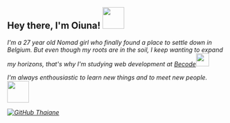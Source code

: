 

<!--
**Ouna-Bilegma/ouna-bilegma** is a ✨ _special_ ✨ repository because its `README.md` (this file) appears on your GitHub profile.


Here are some ideas to get you started:

- 🔭 I’m currently working on ...
- 🌱 I’m currently learning ...
- 👯 I’m looking to collaborate on ...
- 🤔 I’m looking for help with ...
- 💬 Ask me about ...
- 📫 How to reach me: ...
- 😄 Pronouns: ...
- ⚡ Fun fact: ...
-->

<h2> Hey there, I'm Oiuna! <img src="https://thumbs.gfycat.com/AngelicIncredibleJaguar-size_restricted.gif" width="50"></h2>
<p><em>I'm a 27 year old Nomad girl who finally found a place to settle down in Belgium.
But even though my roots are in the soil, I keep wanting to expand my horizons, that's why I'm studying web development at  <a href="https://becode.org/"> Becode</a><img src="https://media.giphy.com/media/fYSnHlufseco8Fh93Z/giphy.gif" width="30">
  <p>I'm always enthousiastic to learn new things and to meet new people. <img src= "https://www.kewisk.com/images/gif/IlliterateTerribleBaiji-size_restricted.gif" width="50"<p>
  
[![GitHub Thaiane](https://img.shields.io/github/followers/ouna?label=follow&style=social)](https://github.com/Ouna-Bilegma)
